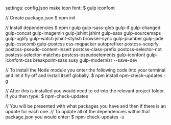 
settings: config.json
make icon font: $ gulp iconfont


// Create package.json
$ npm init


// Install dependencies
$ npm i gulp gulp-sass-glob gulp-if gulp-changed gulp-concat gulp-imagemin gulp-jshint jshint gulp-sass gulp-sourcemaps gulp-uglify gulp-watch jshint-stylish browser-sync gulp-plumber gulp-jade gulp-csscomb gulp-postcss css-mqpacker autoprefixer postcss-scopify postcss-pseudo-content-insert postcss-class-prefix postcss-selector-not postcss-selector-matches postcss-pseudoelements gulp-iconfont gulp-iconfont-css breakpoint-sass susy gulp-modernizr --save-dev




// To install the Node module you enter the following code into your terminal and let it fly off and install itself globally.
$ npm install npm-check-updates -g


// After this is installed you would need to cd into the relevant project folder. If you then type:
$ npm-check-updates



// You will be presented with what packages you have and then if there is an update for each one.
// To update all of the dependencies within that package.json you would enter:
$ npm-check-updates -u
